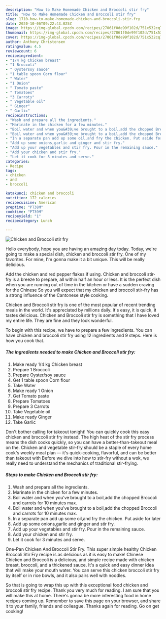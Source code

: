 ```yaml
---
description: "How to Make Homemade Chicken and Broccoli stir fry"
title: "How to Make Homemade Chicken and Broccoli stir fry"
slug: 1710-how-to-make-homemade-chicken-and-broccoli-stir-fry
date: 2020-10-06T09:22:43.025Z
image: https://img-global.cpcdn.com/recipes/27061f0de99f102d/751x532cq70/chicken-and-broccoli-stir-fry-recipe-main-photo.jpg
thumbnail: https://img-global.cpcdn.com/recipes/27061f0de99f102d/751x532cq70/chicken-and-broccoli-stir-fry-recipe-main-photo.jpg
cover: https://img-global.cpcdn.com/recipes/27061f0de99f102d/751x532cq70/chicken-and-broccoli-stir-fry-recipe-main-photo.jpg
author: Anthony Christensen
ratingvalue: 4.5
reviewcount: 6
recipeingredient:
- "1/4 kg Chicken breast"
- "1 Broccoli"
- " Oystersoy sauce"
- "1 table spoon Corn flour"
- " Water"
- "1 Onion"
- " Tomato paste"
- " Tomatoes"
- "3 Carrots"
- " Vegetable oil"
- " Ginger"
- " Garlic"
recipeinstructions:
- "Wash and prepare all the ingredients."
- "Marinate in the chicken for a few minutes."
- "Boil water and when you&#39;ve brought to a boil,add the chopped Broccoli and carrots for 10 minutes max."
- "Boil water and when you&#39;ve brought to a boil,add the chopped Broccoli and carrots for 10 minutes max."
- "In a separate pan add up some oil,and fry the chicken. Put aside for later"
- "Add up some onions,garlic and ginger and stir fry."
- "Add up your vegetables and stir fry. Pour in the remaining sauce."
- "Add your chicken and stir fry."
- "Let it cook for 3 minutes and serve."
categories:
- Recipe
tags:
- chicken
- and
- broccoli

katakunci: chicken and broccoli 
nutrition: 172 calories
recipecuisine: American
preptime: "PT38M"
cooktime: "PT39M"
recipeyield: "1"
recipecategory: Lunch

---
```



![Chicken and Broccoli stir fry](https://img-global.cpcdn.com/recipes/27061f0de99f102d/751x532cq70/chicken-and-broccoli-stir-fry-recipe-main-photo.jpg)

Hello everybody, hope you are having an amazing day today. Today, we're going to make a special dish, chicken and broccoli stir fry. One of my favorites. For mine, I'm gonna make it a bit unique. This will be really delicious.

Add the chicken and red pepper flakes if using. Chicken and broccoli stir-fry is a breeze to prepare, all within half an hour or less. It is the perfect dish when you are running out of time in the kitchen or have a sudden craving for the Chinese So you will expect that my chicken and broccoli stir-fry has a strong influence of the Cantonese style cooking.

Chicken and Broccoli stir fry is one of the most popular of recent trending meals in the world. It's appreciated by millions daily. It's easy, it is quick, it tastes delicious. Chicken and Broccoli stir fry is something that I have loved my entire life. They are fine and they look wonderful.


To begin with this recipe, we have to prepare a few ingredients. You can have chicken and broccoli stir fry using 12 ingredients and 9 steps. Here is how you cook that.

<!--inarticleads1-->

##### The ingredients needed to make Chicken and Broccoli stir fry:

1. Make ready 1/4 kg Chicken breast
1. Prepare 1 Broccoli
1. Prepare  Oyster/soy sauce
1. Get 1 table spoon Corn flour
1. Take  Water
1. Make ready 1 Onion
1. Get  Tomato paste
1. Prepare  Tomatoes
1. Prepare 3 Carrots
1. Take  Vegetable oil
1. Make ready  Ginger
1. Take  Garlic


Don&#39;t bother calling for takeout tonight! You can quickly cook this easy chicken and broccoli stir fry instead. The high heat of the stir fry process means the dish cooks quickly, so you can have a better-than-takeout meal on the. Chicken and vegetable stir-fry should be a staple of every home cook&#39;s weekly meal plan — it&#39;s quick-cooking, flavorful, and can be better than takeout with Before we dive into how to stir-fry without a wok, we really need to understand the mechanics of traditional stir-frying. 

<!--inarticleads2-->

##### Steps to make Chicken and Broccoli stir fry:

1. Wash and prepare all the ingredients.
1. Marinate in the chicken for a few minutes.
1. Boil water and when you&#39;ve brought to a boil,add the chopped Broccoli and carrots for 10 minutes max.
1. Boil water and when you&#39;ve brought to a boil,add the chopped Broccoli and carrots for 10 minutes max.
1. In a separate pan add up some oil,and fry the chicken. Put aside for later
1. Add up some onions,garlic and ginger and stir fry.
1. Add up your vegetables and stir fry. Pour in the remaining sauce.
1. Add your chicken and stir fry.
1. Let it cook for 3 minutes and serve.


One-Pan Chicken And Broccoli Stir Fry. This super simple healthy Chicken Broccoli Stir Fry recipe is as delicious as it is easy to make! Chinese Chicken and Broccoli is a delicious, and simple recipe made with chicken breast, broccoli, and a thickened sauce. It&#39;s a quick and easy dinner idea that will make your mouth water. You can serve this chicken broccoli stir fry by itself or in rice bowls, and it also pairs well with noodles. 

So that is going to wrap this up with this exceptional food chicken and broccoli stir fry recipe. Thank you very much for reading. I am sure that you will make this at home. There's gonna be more interesting food in home recipes coming up. Remember to save this page on your browser, and share it to your family, friends and colleague. Thanks again for reading. Go on get cooking!

